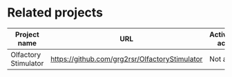 # Related projects


| Project name  | URL           | Active/Not active | Notes - relevance |
| ------------- | ------------- | ----------------- | -------------- |
| Olfactory Stimulator | https://github.com/grg2rsr/OlfactoryStimulator | Not active | repository for https://academic.oup.com/chemse/article/42/2/141/2709444 |
